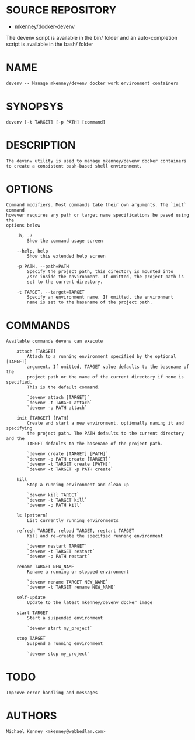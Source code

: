 # SOURCE REPOSITORY

* [mkenney/docker-devenv](https://github.com/mkenney/docker-devenv)

The devenv script is available in the bin/ folder and an auto-completion
script is available in the bash/ folder

# NAME
    devenv -- Manage mkenney/devenv docker work environment containers

# SYNOPSYS
    devenv [-t TARGET] [-p PATH] [command]

# DESCRIPTION
    The devenv utility is used to manage mkenney/devenv docker containers
    to create a consistent bash-based shell environment.

# OPTIONS
    Command modifiers. Most commands take their own arguments. The `init` command
    however requires any path or target name specifications be pased using the
    options below

        -h, -?
            Show the command usage screen

        --help, help
            Show this extended help screen

        -p PATH, --path=PATH
            Specify the project path, this directory is mounted into
            /src inside the environment. If omitted, the project path is
            set to the current directory.

        -t TARGET, --target=TARGET
            Specify an environment name. If omitted, the environment
            name is set to the basename of the project path.

# COMMANDS
    Available commands devenv can execute

        attach [TARGET]
            Attach to a running environment specified by the optional [TARGET]
            argument. If omitted, TARGET value defaults to the basename of the
            project path or the name of the current directory if none is specified.
            This is the default command.

            `devenv attach [TARGET]`
            `devenv -t TARGET attach`
            `devenv -p PATH attach`

        init [TARGET] [PATH]
            Create and start a new environment, optionally naming it and specifying
            the project path. The PATH defaults to the current directory and the
            TARGET defaults to the basename of the project path.

            `devenv create [TARGET] [PATH]`
            `devenv -p PATH create [TARGET]`
            `devenv -t TARGET create [PATH]`
            `devenv -t TARGET -p PATH create`

        kill
            Stop a running environment and clean up

            `devenv kill TARGET`
            `devenv -t TARGET kill`
            `devenv -p PATH kill`

        ls [pattern]
            List currently running environments

        refresh TARGET, reload TARGET, restart TARGET
            Kill and re-create the specified running environment

            `devenv restart TARGET`
            `devenv -t TARGET restart`
            `devenv -p PATH restart`

        rename TARGET NEW_NAME
            Rename a running or stopped environment

            `devenv rename TARGET NEW_NAME`
            `devenv -t TARGET rename NEW_NAME`

        self-update
            Update to the latest mkenney/devenv docker image

        start TARGET
            Start a suspended environment

            `devenv start my_project`

        stop TARGET
            Suspend a running environment

            `devenv stop my_project`

# TODO
    Improve error handling and messages

# AUTHORS
    Michael Kenney <mkenney@webbedlam.com>

